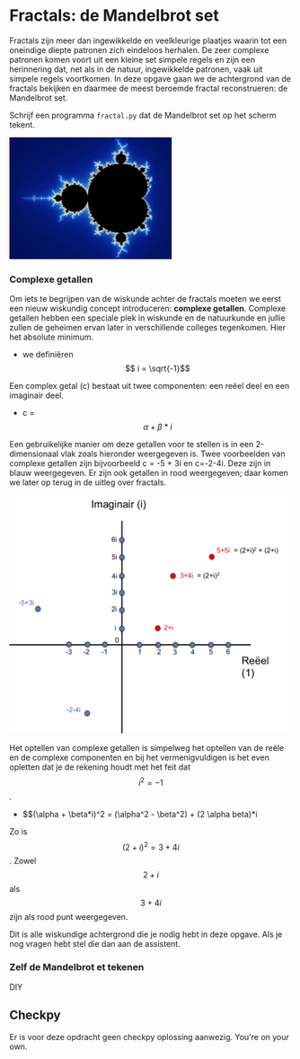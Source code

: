 # Fractals: de Mandelbrot set

Fractals zijn meer dan ingewikkelde en veelkleurige plaatjes waarin tot een oneindige diepte patronen zich eindeloos herhalen. De zeer complexe patronen komen voort uit een kleine set simpele regels en zijn een herinnering dat, net als in de natuur, ingewikkelde patronen, vaak uit simpele regels voortkomen. In deze opgave gaan we de achtergrond van de fractals bekijken en daarmee de meest beroemde fractal reconstrueren: de Mandelbrot set.

Schrijf een programma `fractal.py` dat de Mandelbrot set op het scherm tekent.

![](mandelbrot.png)

### Complexe getallen

Om iets te begrijpen van de wiskunde achter de fractals moeten we eerst een nieuw wiskundig concept introduceren: **complexe getallen**. Complexe getallen hebben een speciale plek in wiskunde en de natuurkunde en jullie zullen de geheimen ervan later in verschillende colleges tegenkomen. Hier het absolute minimum.

   - we definiëren $$ i = \sqrt{-1}$$
   
Een complex getal (c) bestaat uit twee componenten: een reëel deel en een imaginair deel.

   - c = $$\alpha + \beta *i$$

Een gebruikelijke manier om deze getallen voor te stellen is in een 2-dimensionaal vlak zoals hieronder weergegeven is. Twee voorbeelden van complexe getallen zijn bijvoorbeeld c = -5 + 3i en c=-2-4i. Deze zijn in blauw weergegeven. Er zijn ook getallen in rood weergegeven; daar komen we later op terug in de uitleg over fractals.

![](ComplexeGetallen.png)

Het optellen van complexe getallen is simpelweg het optellen van de reële en de complexe componenten en bij het vermenigvuldigen is het even opletten dat je de rekening houdt met het feit dat $$i^2 = -1$$.

   - $$(\alpha + \beta*i)^2 = (\alpha^2 - \beta^2) + (2 \alpha beta)*i

Zo is $$(2+i)^2 = 3+4i$$. Zowel $$2+i$$  als $$3+4i$$ zijn als rood punt weergegeven.

Dit is alle wiskundige achtergrond die je nodig hebt in deze opgave. Als je nog vragen hebt stel die dan aan de assistent.

### Zelf de Mandelbrot et tekenen

DIY

## Checkpy

Er is voor deze opdracht geen checkpy oplossing aanwezig. You're on your own.
